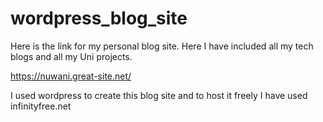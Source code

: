 # wordpress_blog_site

Here is the link for my personal blog site. Here I have included all my tech blogs and all my Uni projects.

https://nuwani.great-site.net/

I used wordpress to create this blog site and to host it freely I have used infinityfree.net
